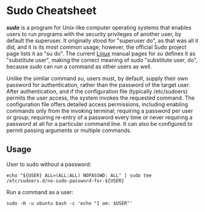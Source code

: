 # Sudo Cheatsheet

***sudo*** is a program for Unix-like computer operating systems that enables users to run programs with the security privileges of another user, by default the superuser. It originally stood for "superuser do", as that was all it did, and it is its most common usage; however, the official Sudo project page lists it as "su do". The current [Linux](linux.md) manual pages for *su* defines it as "substitute user", making the correct meaning of sudo "substitute user, do", because *sudo* can run a command as other users as well.

Unlike the similar command *su*, users must, by default, supply their own password for authentication, rather than the password of the target user. After authentication, and if the configuration file (typically /etc/sudoers) permits the user access, the system invokes the requested command. The configuration file offers detailed access permissions, including enabling commands only from the invoking terminal; requiring a password per user or group; requiring re-entry of a password every time or never requiring a password at all for a particular command line. It can also be configured to permit passing arguments or multiple commands.

## Usage

User to sudo without a password:

```shell
echo "${USER} ALL=(ALL:ALL) NOPASSWD: ALL" | sudo tee /etc/sudoers.d/no-sudo-password-for-${USER}
```

Run a command as a user:

```shell
sudo -H -u ubuntu bash -c 'echo "I am: $USER"' 
```
